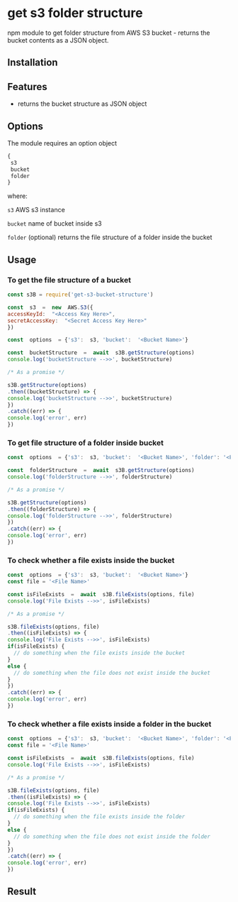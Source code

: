 ﻿# get s3 folder structure
npm module to get folder structure from AWS S3 bucket - returns the bucket contents as a JSON object.

## Installation

## Features

- returns the bucket structure as JSON object
## Options
The module requires an option object 
``` javascript
{
 s3
 bucket
 folder
}
```
where:

`s3`	AWS s3 instance

`bucket`	name of bucket inside s3

`folder` (optional) returns the file structure of a folder inside the bucket

## Usage

### To get the file structure of a bucket
``` javascript
const s3B = require('get-s3-bucket-structure')

const  s3  =  new  AWS.S3({
accessKeyId:  "<Access Key Here>",
secretAccessKey:  "<Secret Access Key Here>"
})

const  options  = {'s3':  s3, 'bucket':  '<Bucket Name>'}

const  bucketStructure  =  await  s3B.getStructure(options)
console.log('bucketStructure -->>', bucketStructure)

/* As a promise */

s3B.getStructure(options)
.then((bucketStructure) => {
console.log('bucketStructure -->>', bucketStructure)
})
.catch((err) => {
console.log('error', err)
})
```
### To get file structure of a folder inside bucket
```javascript
const  options  = {'s3':  s3, 'bucket':  '<Bucket Name>', 'folder': '<Folder Name>'}

const  folderStructure  =  await  s3B.getStructure(options)
console.log('folderStructure -->>', folderStructure)

/* As a promise */

s3B.getStructure(options)
.then((folderStructure) => {
console.log('folderStructure -->>', folderStructure)
})
.catch((err) => {
console.log('error', err)
})
```

### To check whether a file exists inside the bucket
``` javascript
const  options  = {'s3':  s3, 'bucket':  '<Bucket Name>'}
const file = '<File Name>'

const isFileExists  =  await  s3B.fileExists(options, file)
console.log('File Exists -->>', isFileExists)

/* As a promise */

s3B.fileExists(options, file)
.then((isFileExists) => {
console.log('File Exists -->>', isFileExists)
if(isFileExists) {
  // do something when the file exists inside the bucket 
}
else {
  // do something when the file does not exist inside the bucket
}
})
.catch((err) => {
console.log('error', err)
})
```
### To check whether a file exists inside a folder in the bucket
``` javascript
const  options  = {'s3':  s3, 'bucket':  '<Bucket Name>', 'folder': '<Folder Name>'}
const file = '<File Name>'

const isFileExists  =  await  s3B.fileExists(options, file)
console.log('File Exists -->>', isFileExists)

/* As a promise */

s3B.fileExists(options, file)
.then((isFileExists) => {
console.log('File Exists -->>', isFileExists)
if(isFileExists) {
  // do something when the file exists inside the folder 
}
else {
  // do something when the file does not exist inside the folder
}
})
.catch((err) => {
console.log('error', err)
})
```
## Result

